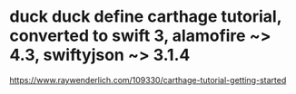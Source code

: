 duck duck define carthage tutorial, converted to swift 3, alamofire ~> 4.3, swiftyjson ~> 3.1.4
===

https://www.raywenderlich.com/109330/carthage-tutorial-getting-started
